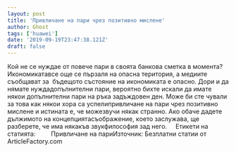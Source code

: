 ```yaml
---
layout: post
title: 'Привличане на пари чрез позитивно мислене'
author: Ghost
tags: ['huawei']
date: '2019-09-19T23:47:38.121Z'
draft: false
---
```


Кой не се нуждае от повече пари в своята банкова сметка в момента? Икономикатавсе още се пързаля на опасна територия, а медиите съобщават за  бъдещото състояние на икономиката е опасно. Дори и да нямате нуждадопълнителни пари, вероятно бихте искали да имате някои допълнителни пари на ръка задъждовен ден. Може би сте чували за това как някои хора са успелипривличане на пари чрез позитивно мислене и истината е, че можезвучи някак странно. Ако обаче дадете дължимото на концепциятасъображение, което заслужава, ще разберете, че има някакъв звукфилософия зад него.     Етикети на статията:         Привличане на париИзточник: Безплатни статии от ArticleFactory.com
